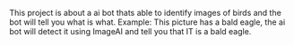 This project is about a ai bot thats able to identify images of birds and the bot will tell you what is what. Example:
This picture has a bald eagle, the ai bot will detect it using ImageAI and tell you that IT is a bald eagle.
